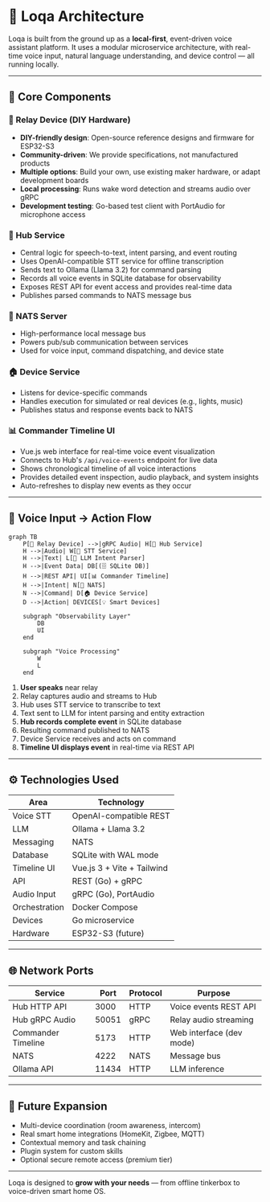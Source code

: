 # 🧠 Loqa Architecture

Loqa is built from the ground up as a **local-first**, event-driven voice assistant platform. It uses a modular microservice architecture, with real-time voice input, natural language understanding, and device control — all running locally.

---

## 🧱 Core Components

### 🎤 Relay Device (DIY Hardware)
- **DIY-friendly design**: Open-source reference designs and firmware for ESP32-S3
- **Community-driven**: We provide specifications, not manufactured products  
- **Multiple options**: Build your own, use existing maker hardware, or adapt development boards
- **Local processing**: Runs wake word detection and streams audio over gRPC
- **Development testing**: Go-based test client with PortAudio for microphone access

### 🧠 Hub Service
- Central logic for speech-to-text, intent parsing, and event routing
- Uses OpenAI-compatible STT service for offline transcription
- Sends text to Ollama (Llama 3.2) for command parsing
- Records all voice events in SQLite database for observability
- Exposes REST API for event access and provides real-time data
- Publishes parsed commands to NATS message bus

### 📡 NATS Server
- High-performance local message bus
- Powers pub/sub communication between services
- Used for voice input, command dispatching, and device state

### 🏠 Device Service
- Listens for device-specific commands
- Handles execution for simulated or real devices (e.g., lights, music)
- Publishes status and response events back to NATS

### 📊 Commander Timeline UI
- Vue.js web interface for real-time voice event visualization
- Connects to Hub's `/api/voice-events` endpoint for live data
- Shows chronological timeline of all voice interactions
- Provides detailed event inspection, audio playback, and system insights
- Auto-refreshes to display new events as they occur

---

## 🔁 Voice Input → Action Flow

```mermaid
graph TB
    P[🎤 Relay Device] -->|gRPC Audio| H[🧠 Hub Service]
    H -->|Audio| W[📝 STT Service]
    H -->|Text| L[🤖 LLM Intent Parser]
    H -->|Event Data| DB[(🗄️ SQLite DB)]
    H -->|REST API| UI[📊 Commander Timeline]
    H -->|Intent| N[📡 NATS]
    N -->|Command| D[🏠 Device Service]
    D -->|Action| DEVICES[💡 Smart Devices]
    
    subgraph "Observability Layer"
        DB
        UI
    end
    
    subgraph "Voice Processing"
        W
        L
    end
```

1. **User speaks** near relay
2. Relay captures audio and streams to Hub
3. Hub uses STT service to transcribe to text
4. Text sent to LLM for intent parsing and entity extraction
5. **Hub records complete event** in SQLite database
6. Resulting command published to NATS
7. Device Service receives and acts on command
8. **Timeline UI displays event** in real-time via REST API

---

## ⚙️ Technologies Used

| Area         | Technology              |
|--------------|--------------------------|
| Voice STT    | OpenAI-compatible REST   |
| LLM          | Ollama + Llama 3.2       |
| Messaging    | NATS                     |
| Database     | SQLite with WAL mode     |
| Timeline UI  | Vue.js 3 + Vite + Tailwind |
| API          | REST (Go) + gRPC         |
| Audio Input  | gRPC (Go), PortAudio     |
| Orchestration| Docker Compose           |
| Devices      | Go microservice          |
| Hardware     | ESP32-S3 (future)        |

---

## 🌐 Network Ports

| Service         | Port | Protocol | Purpose |
|------------------|------|----------|---------|
| Hub HTTP API     | 3000 | HTTP     | Voice events REST API |
| Hub gRPC Audio   | 50051| gRPC     | Relay audio streaming |
| Commander Timeline| 5173 | HTTP     | Web interface (dev mode) |
| NATS             | 4222 | NATS     | Message bus |
| Ollama API       | 11434| HTTP     | LLM inference |

---

## 🚀 Future Expansion

- Multi-device coordination (room awareness, intercom)
- Real smart home integrations (HomeKit, Zigbee, MQTT)
- Contextual memory and task chaining
- Plugin system for custom skills
- Optional secure remote access (premium tier)

---

Loqa is designed to **grow with your needs** — from offline tinkerbox to voice-driven smart home OS.
